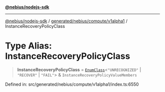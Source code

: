 [**@nebius/nodejs-sdk**](../../../../../README.md)

---

[@nebius/nodejs-sdk](../../../../../README.md) / [generated/nebius/compute/v1alpha1](../README.md) / InstanceRecoveryPolicyClass

# Type Alias: InstanceRecoveryPolicyClass

> **InstanceRecoveryPolicyClass** = [`EnumClass`](../../../../../runtime/protos/enum/type-aliases/EnumClass.md)\<`"UNRECOGNIZED"` \| `"RECOVER"` \| `"FAIL"`\> & `InstanceRecoveryPolicyValueMembers`

Defined in: src/generated/nebius/compute/v1alpha1/index.ts:6550
